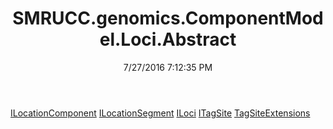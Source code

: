 ﻿---
title: SMRUCC.genomics.ComponentModel.Loci.Abstract
date: 7/27/2016 7:12:35 PM
---

[ILocationComponent](T-SMRUCC.genomics.ComponentModel.Loci.Abstract.ILocationComponent.html)
[ILocationSegment](T-SMRUCC.genomics.ComponentModel.Loci.Abstract.ILocationSegment.html)
[ILoci](T-SMRUCC.genomics.ComponentModel.Loci.Abstract.ILoci.html)
[ITagSite](T-SMRUCC.genomics.ComponentModel.Loci.Abstract.ITagSite.html)
[TagSiteExtensions](T-SMRUCC.genomics.ComponentModel.Loci.Abstract.TagSiteExtensions.html)
